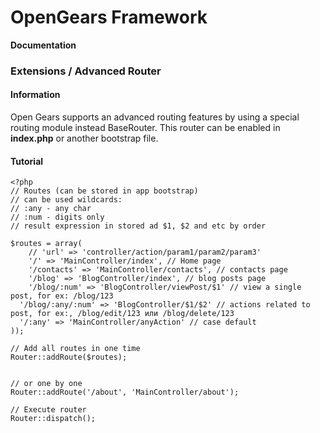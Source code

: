 # OpenGears Framework 
**Documentation**

### Extensions / Advanced Router

#### Information

Open Gears supports an advanced routing features by using a special routing module instead BaseRouter.
This router can be enabled in **index.php** or another bootstrap file.

#### Tutorial
```
<?php
// Routes (can be stored in app bootstrap)
// can be used wildcards:
// :any - any char
// :num - digits only
// result expression in stored ad $1, $2 and etc by order

$routes = array(
    // 'url' => 'controller/action/param1/param2/param3'
    '/' => 'MainController/index', // Home page
    '/contacts' => 'MainController/contacts', // contacts page
    '/blog' => 'BlogController/index', // blog posts page
    '/blog/:num' => 'BlogController/viewPost/$1' // view a single post, for ex: /blog/123
  '/blog/:any/:num' => 'BlogController/$1/$2' // actions related to post, for ex:, /blog/edit/123 или /blog/dеlete/123
  '/:any' => 'MainController/anyAction' // case default
));

// Add all routes in one time
Router::addRoute($routes);


// or one bу one
Router::addRoute('/about', 'MainController/about');

// Execute router
Router::dispatch();


```
